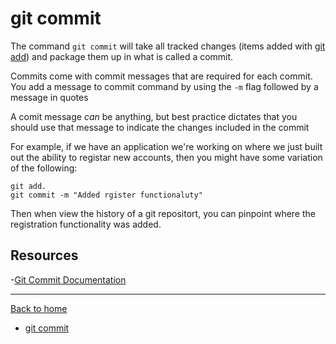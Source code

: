 # git commit

The command `git commit` will take all tracked changes (items added with [git add](./ADD.md)) and package them up in what is called a commit.

Commits come with commit messages that are required for each commit. You add a message to commit command by using the `-m` flag followed by a message in quotes 

A comit message _can_ be anything, but best practice dictates that you should use that message to indicate the changes included in the commit

For example, if we have an application we're working on where we just built out the ability to registar new accounts, then you might have some variation of the following:

``` 
git add.
git commit -m "Added rgister functionaluty"
```

Then when view the history of a git repositort, you can pinpoint where the registration functionality was added.

## Resources

-[Git Commit Documentation](https://git-scm.com/docs/git-commit)

---

[Back to home](../README.md)

- [git commit](./commands/Commit.md)